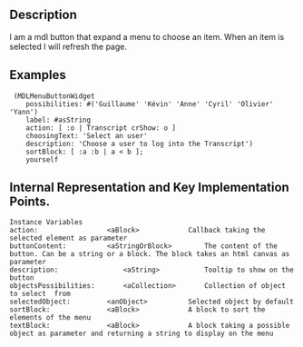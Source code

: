 Description
--------------------

I am a mdl button that expand a menu to choose an item. When an item is selected I will refresh the page.

Examples
--------------------

	 (MDLMenuButtonWidget
		possibilities: #('Guillaume' 'Kévin' 'Anne' 'Cyril' 'Olivier' 'Yann')
		label: #asString
		action: [ :o | Transcript crShow: o ]
		choosingText: 'Select an user'
		description: 'Choose a user to log into the Transcript')
		sortBlock: [ :a :b | a < b ];
		yourself
 
Internal Representation and Key Implementation Points.
--------------------

    Instance Variables
	action:					<aBlock> 			Callback taking the selected element as parameter
	buttonContent:			<aStringOrBlock>		The content of the button. Can be a string or a block. The block takes an html canvas as parameter
	description:				<aString>			Tooltip to show on the button
	objectsPossibilities:		<aCollection>		Collection of object to select  from
	selectedObject:			<anObject>			Selected object by default
	sortBlock:				<aBlock>			A block to sort the elements of the menu
	textBlock:				<aBlock>			A block taking a possible object as parameter and returning a string to display on the menu
